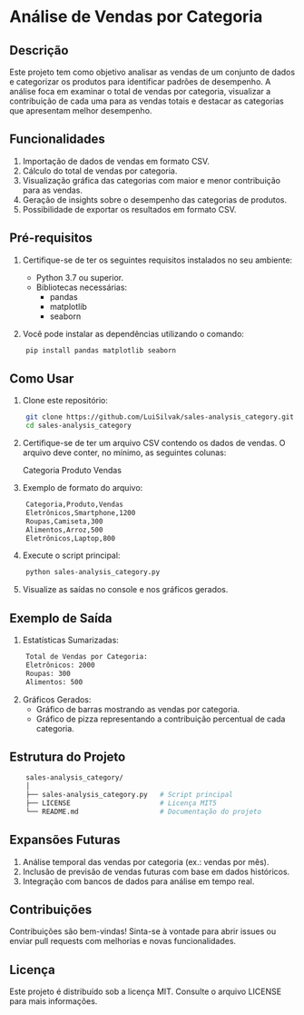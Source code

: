 # Análise de Vendas por Categoria

## Descrição

Este projeto tem como objetivo analisar as vendas de um conjunto de dados e categorizar os produtos para identificar padrões de desempenho. A análise foca em examinar o total de vendas por categoria, visualizar a contribuição de cada uma para as vendas totais e destacar as categorias que apresentam melhor desempenho.

## Funcionalidades

1. Importação de dados de vendas em formato CSV.
2. Cálculo do total de vendas por categoria.
3. Visualização gráfica das categorias com maior e menor contribuição para as vendas.
4. Geração de insights sobre o desempenho das categorias de produtos.
5. Possibilidade de exportar os resultados em formato CSV.

## Pré-requisitos

1. Certifique-se de ter os seguintes requisitos instalados no seu ambiente:

    - Python 3.7 ou superior.
    - Bibliotecas necessárias:
        - pandas
        - matplotlib
        - seaborn

2. Você pode instalar as dependências utilizando o comando:

```bash
    pip install pandas matplotlib seaborn
```

## Como Usar

1. Clone este repositório:

```bash
    git clone https://github.com/LuiSilvak/sales-analysis_category.git
    cd sales-analysis_category
```
2. Certifique-se de ter um arquivo CSV contendo os dados de vendas. O arquivo deve conter, no mínimo, as seguintes colunas:

    Categoria
    Produto
    Vendas

3. Exemplo de formato do arquivo:

```bash
    Categoria,Produto,Vendas
    Eletrônicos,Smartphone,1200
    Roupas,Camiseta,300
    Alimentos,Arroz,500
    Eletrônicos,Laptop,800
```
4. Execute o script principal:

```bash
    python sales-analysis_category.py
```

5. Visualize as saídas no console e nos gráficos gerados.

## Exemplo de Saída

1. Estatísticas Sumarizadas:

```bash
    Total de Vendas por Categoria:
    Eletrônicos: 2000
    Roupas: 300
    Alimentos: 500
```

2. Gráficos Gerados:
    - Gráfico de barras mostrando as vendas por categoria.
    - Gráfico de pizza representando a contribuição percentual de cada categoria.

## Estrutura do Projeto

```bash
    sales-analysis_category/
    │
    ├── sales-analysis_category.py   # Script principal
    ├── LICENSE                      # Licença MIT5
    └── README.md                    # Documentação do projeto
```

## Expansões Futuras

1. Análise temporal das vendas por categoria (ex.: vendas por mês).
2. Inclusão de previsão de vendas futuras com base em dados históricos.
3. Integração com bancos de dados para análise em tempo real.

## Contribuições

Contribuições são bem-vindas! Sinta-se à vontade para abrir issues ou enviar pull requests com melhorias e novas funcionalidades.

## Licença

Este projeto é distribuído sob a licença MIT. Consulte o arquivo LICENSE para mais informações.
